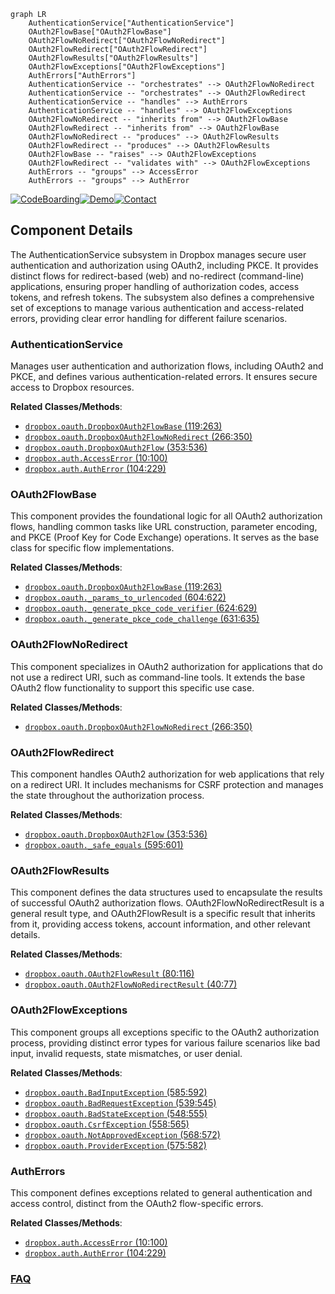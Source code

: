 ```mermaid
graph LR
    AuthenticationService["AuthenticationService"]
    OAuth2FlowBase["OAuth2FlowBase"]
    OAuth2FlowNoRedirect["OAuth2FlowNoRedirect"]
    OAuth2FlowRedirect["OAuth2FlowRedirect"]
    OAuth2FlowResults["OAuth2FlowResults"]
    OAuth2FlowExceptions["OAuth2FlowExceptions"]
    AuthErrors["AuthErrors"]
    AuthenticationService -- "orchestrates" --> OAuth2FlowNoRedirect
    AuthenticationService -- "orchestrates" --> OAuth2FlowRedirect
    AuthenticationService -- "handles" --> AuthErrors
    AuthenticationService -- "handles" --> OAuth2FlowExceptions
    OAuth2FlowNoRedirect -- "inherits from" --> OAuth2FlowBase
    OAuth2FlowRedirect -- "inherits from" --> OAuth2FlowBase
    OAuth2FlowNoRedirect -- "produces" --> OAuth2FlowResults
    OAuth2FlowRedirect -- "produces" --> OAuth2FlowResults
    OAuth2FlowBase -- "raises" --> OAuth2FlowExceptions
    OAuth2FlowRedirect -- "validates with" --> OAuth2FlowExceptions
    AuthErrors -- "groups" --> AccessError
    AuthErrors -- "groups" --> AuthError
```
[![CodeBoarding](https://img.shields.io/badge/Generated%20by-CodeBoarding-9cf?style=flat-square)](https://github.com/CodeBoarding/CodeBoarding)[![Demo](https://img.shields.io/badge/Try%20our-Demo-blue?style=flat-square)](https://www.codeboarding.org/demo)[![Contact](https://img.shields.io/badge/Contact%20us%20-%20contact@codeboarding.org-lightgrey?style=flat-square)](mailto:contact@codeboarding.org)

## Component Details

The AuthenticationService subsystem in Dropbox manages secure user authentication and authorization using OAuth2, including PKCE. It provides distinct flows for redirect-based (web) and no-redirect (command-line) applications, ensuring proper handling of authorization codes, access tokens, and refresh tokens. The subsystem also defines a comprehensive set of exceptions to manage various authentication and access-related errors, providing clear error handling for different failure scenarios.

### AuthenticationService
Manages user authentication and authorization flows, including OAuth2 and PKCE, and defines various authentication-related errors. It ensures secure access to Dropbox resources.


**Related Classes/Methods**:

- <a href="https://github.com/dropbox/dropbox-sdk-python/blob/master/dropbox/oauth.py#L119-L263" target="_blank" rel="noopener noreferrer">`dropbox.oauth.DropboxOAuth2FlowBase` (119:263)</a>
- <a href="https://github.com/dropbox/dropbox-sdk-python/blob/master/dropbox/oauth.py#L266-L350" target="_blank" rel="noopener noreferrer">`dropbox.oauth.DropboxOAuth2FlowNoRedirect` (266:350)</a>
- <a href="https://github.com/dropbox/dropbox-sdk-python/blob/master/dropbox/oauth.py#L353-L536" target="_blank" rel="noopener noreferrer">`dropbox.oauth.DropboxOAuth2Flow` (353:536)</a>
- <a href="https://github.com/dropbox/dropbox-sdk-python/blob/master/dropbox/auth.py#L10-L100" target="_blank" rel="noopener noreferrer">`dropbox.auth.AccessError` (10:100)</a>
- <a href="https://github.com/dropbox/dropbox-sdk-python/blob/master/dropbox/auth.py#L104-L229" target="_blank" rel="noopener noreferrer">`dropbox.auth.AuthError` (104:229)</a>


### OAuth2FlowBase
This component provides the foundational logic for all OAuth2 authorization flows, handling common tasks like URL construction, parameter encoding, and PKCE (Proof Key for Code Exchange) operations. It serves as the base class for specific flow implementations.


**Related Classes/Methods**:

- <a href="https://github.com/dropbox/dropbox-sdk-python/blob/master/dropbox/oauth.py#L119-L263" target="_blank" rel="noopener noreferrer">`dropbox.oauth.DropboxOAuth2FlowBase` (119:263)</a>
- <a href="https://github.com/dropbox/dropbox-sdk-python/blob/master/dropbox/oauth.py#L604-L622" target="_blank" rel="noopener noreferrer">`dropbox.oauth._params_to_urlencoded` (604:622)</a>
- <a href="https://github.com/dropbox/dropbox-sdk-python/blob/master/dropbox/oauth.py#L624-L629" target="_blank" rel="noopener noreferrer">`dropbox.oauth._generate_pkce_code_verifier` (624:629)</a>
- <a href="https://github.com/dropbox/dropbox-sdk-python/blob/master/dropbox/oauth.py#L631-L635" target="_blank" rel="noopener noreferrer">`dropbox.oauth._generate_pkce_code_challenge` (631:635)</a>


### OAuth2FlowNoRedirect
This component specializes in OAuth2 authorization for applications that do not use a redirect URI, such as command-line tools. It extends the base OAuth2 flow functionality to support this specific use case.


**Related Classes/Methods**:

- <a href="https://github.com/dropbox/dropbox-sdk-python/blob/master/dropbox/oauth.py#L266-L350" target="_blank" rel="noopener noreferrer">`dropbox.oauth.DropboxOAuth2FlowNoRedirect` (266:350)</a>


### OAuth2FlowRedirect
This component handles OAuth2 authorization for web applications that rely on a redirect URI. It includes mechanisms for CSRF protection and manages the state throughout the authorization process.


**Related Classes/Methods**:

- <a href="https://github.com/dropbox/dropbox-sdk-python/blob/master/dropbox/oauth.py#L353-L536" target="_blank" rel="noopener noreferrer">`dropbox.oauth.DropboxOAuth2Flow` (353:536)</a>
- <a href="https://github.com/dropbox/dropbox-sdk-python/blob/master/dropbox/oauth.py#L595-L601" target="_blank" rel="noopener noreferrer">`dropbox.oauth._safe_equals` (595:601)</a>


### OAuth2FlowResults
This component defines the data structures used to encapsulate the results of successful OAuth2 authorization flows. OAuth2FlowNoRedirectResult is a general result type, and OAuth2FlowResult is a specific result that inherits from it, providing access tokens, account information, and other relevant details.


**Related Classes/Methods**:

- <a href="https://github.com/dropbox/dropbox-sdk-python/blob/master/dropbox/oauth.py#L80-L116" target="_blank" rel="noopener noreferrer">`dropbox.oauth.OAuth2FlowResult` (80:116)</a>
- <a href="https://github.com/dropbox/dropbox-sdk-python/blob/master/dropbox/oauth.py#L40-L77" target="_blank" rel="noopener noreferrer">`dropbox.oauth.OAuth2FlowNoRedirectResult` (40:77)</a>


### OAuth2FlowExceptions
This component groups all exceptions specific to the OAuth2 authorization process, providing distinct error types for various failure scenarios like bad input, invalid requests, state mismatches, or user denial.


**Related Classes/Methods**:

- <a href="https://github.com/dropbox/dropbox-sdk-python/blob/master/dropbox/oauth.py#L585-L592" target="_blank" rel="noopener noreferrer">`dropbox.oauth.BadInputException` (585:592)</a>
- <a href="https://github.com/dropbox/dropbox-sdk-python/blob/master/dropbox/oauth.py#L539-L545" target="_blank" rel="noopener noreferrer">`dropbox.oauth.BadRequestException` (539:545)</a>
- <a href="https://github.com/dropbox/dropbox-sdk-python/blob/master/dropbox/oauth.py#L548-L555" target="_blank" rel="noopener noreferrer">`dropbox.oauth.BadStateException` (548:555)</a>
- <a href="https://github.com/dropbox/dropbox-sdk-python/blob/master/dropbox/oauth.py#L558-L565" target="_blank" rel="noopener noreferrer">`dropbox.oauth.CsrfException` (558:565)</a>
- <a href="https://github.com/dropbox/dropbox-sdk-python/blob/master/dropbox/oauth.py#L568-L572" target="_blank" rel="noopener noreferrer">`dropbox.oauth.NotApprovedException` (568:572)</a>
- <a href="https://github.com/dropbox/dropbox-sdk-python/blob/master/dropbox/oauth.py#L575-L582" target="_blank" rel="noopener noreferrer">`dropbox.oauth.ProviderException` (575:582)</a>


### AuthErrors
This component defines exceptions related to general authentication and access control, distinct from the OAuth2 flow-specific errors.


**Related Classes/Methods**:

- <a href="https://github.com/dropbox/dropbox-sdk-python/blob/master/dropbox/auth.py#L10-L100" target="_blank" rel="noopener noreferrer">`dropbox.auth.AccessError` (10:100)</a>
- <a href="https://github.com/dropbox/dropbox-sdk-python/blob/master/dropbox/auth.py#L104-L229" target="_blank" rel="noopener noreferrer">`dropbox.auth.AuthError` (104:229)</a>




### [FAQ](https://github.com/CodeBoarding/GeneratedOnBoardings/tree/main?tab=readme-ov-file#faq)